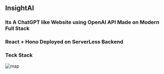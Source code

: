 ## InsightAI

### Its A ChatGPT like Website using OpenAI API Made on Modern Full Stack

### React + Hono Deployed on ServerLess Backend

### Teck Stack
![map](https://firebasestorage.googleapis.com/v0/b/insightai-b93cb.appspot.com/o/insight_map.png?alt=media&token=ec85c5e8-ce27-4448-839f-c474b4c8c844)